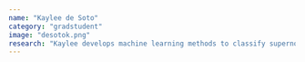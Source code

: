 ```yaml
---
name: "Kaylee de Soto"
category: "gradstudent"
image: "desotok.png"
research: "Kaylee develops machine learning methods to classify supernovae in real time. Most recently, she has used these classification algorithms to understand hydrogen-rich (Type II) core-collapse supernovae."
---
```

